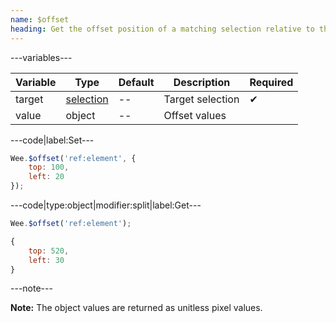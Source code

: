 ```yaml
---
name: $offset
heading: Get the offset position of a matching selection relative to the document
---
```


---variables---

| Variable | Type | Default | Description | Required |
| -- | -- | -- | -- | -- |
| target | [selection](/script#selection) | -- | Target selection | ✔ |
| value | object | -- | Offset values ||

---code|label:Set---

```javascript
Wee.$offset('ref:element', {
	top: 100,
	left: 20
});
```

---code|type:object|modifier:split|label:Get---

```javascript
Wee.$offset('ref:element');
```

```javascript
{
	top: 520,
	left: 30
}
```

---note---

**Note:** The object values are returned as unitless pixel values.